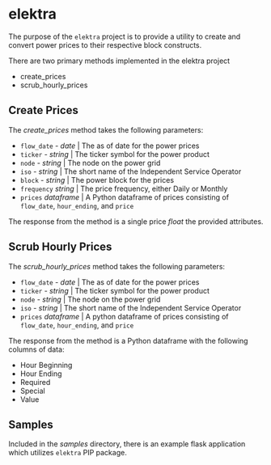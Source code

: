# elektra

The purpose of the `elektra` project is to provide a utility to create and convert power prices to their respective block constructs.

There are two primary methods implemented in the elektra project

* create_prices
* scrub_hourly_prices

## Create Prices

The *create_prices* method takes the following parameters:

* `flow_date` - *date* | The as of date for the power prices
* `ticker` - *string* | The ticker symbol for the power product
* `node` - *string* | The node on the power grid
* `iso` - *string* | The short name of the Independent Service Operator
* `block` - *string* | The power block for the prices
* `frequency` *string* | The price frequency, either Daily or Monthly
* `prices` *dataframe* | A Python dataframe of prices consisting of `flow_date`, `hour_ending`, and `price`

The response from the method is a single price *float* the provided attributes.

## Scrub Hourly Prices

The *scrub_hourly_prices* method takes the following parameters:

* `flow_date` - *date* | The as of date for the power prices
* `ticker` - *string* | The ticker symbol for the power product
* `node` - *string* | The node on the power grid
* `iso` - *string* | The short name of the Independent Service Operator
* `prices` *dataframe* | A python dataframe of prices consisting of `flow_date`, `hour_ending`, and `price`

The response from the method is a Python dataframe with the following columns of data:

* Hour Beginning
* Hour Ending
* Required
* Special
* Value

## Samples

Included in the *samples* directory, there is an example flask application which utilizes `elektra` PIP package.